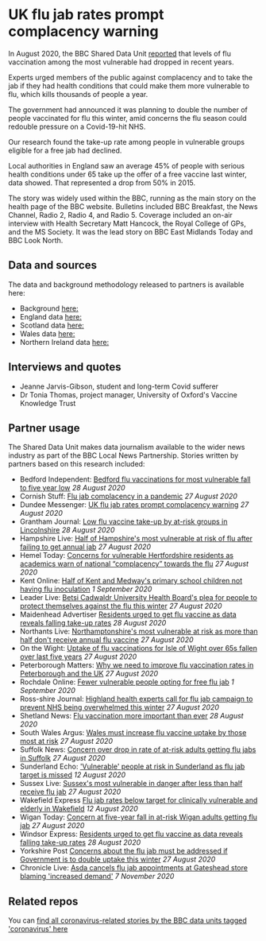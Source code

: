 # UK flu jab rates prompt complacency warning

In August 2020, the BBC Shared Data Unit [reported](https://www.bbc.co.uk/news/uk-53889184) that levels of flu vaccination among the most vulnerable had dropped in recent years.

Experts urged members of the public against complacency and to take the jab if they had health conditions that could make them more vulnerable to flu, which kills thousands of people a year.

The government had announced it was planning to double the number of people vaccinated for flu this winter, amid concerns the flu season could redouble pressure on a Covid-19-hit NHS.

Our research found the take-up rate among people in vulnerable groups eligible for a free jab had declined.

Local authorities in England saw an average 45% of people with serious health conditions under 65 take up the offer of a free vaccine last winter, data showed. That represented a drop from 50% in 2015.

The story was widely used within the BBC, running as the main story on the health page of the BBC website. Bulletins included BBC Breakfast, the News Channel, Radio 2, Radio 4, and Radio 5. Coverage included an on-air interview with Health Secretary Matt Hancock, the Royal College of GPs, and the MS Society. It was the lead story on BBC East Midlands Today and BBC Look North.

## Data and sources

The data and background methodology released to partners is available here:
* Background [here:](https://docs.google.com/document/d/1f-8RJkTknLvpjz5p7nXn53pqzqzVj6GF1zFmOIuqeL0/edit?usp=sharing)
* England data [here:](https://docs.google.com/spreadsheets/d/1MCDR0bJ0VFjEVOpTUASVyfLjagl31TfEz4eAEt_yTqo/edit?usp=sharing)
* Scotland data [here:](https://drive.google.com/file/d/1wyKRiyaoLyZa3xsUv1o0BbQ67KMVLmKd/view?usp=sharing)
* Wales data [here:](https://drive.google.com/file/d/10wJVLHQx6qpIEY1RqcPmqw0OLpXIfAaT/view?usp=sharing)
* Northern Ireland data [here:](https://docs.google.com/spreadsheets/d/1GhQWPiUx-4FCXuQdkaQ4Cg8zxwpw7nT5Zu7EuwvC1jk/edit?usp=sharing)

## Interviews and quotes

* Jeanne Jarvis-Gibson, student and long-term Covid sufferer
* Dr Tonia Thomas, project manager, University of Oxford's Vaccine Knowledge Trust 


## Partner usage

The Shared Data Unit makes data journalism available to the wider news industry as part of the BBC Local News Partnership.
Stories written by partners based on this research included:

* Bedford Independent: [Bedford flu vaccinations for most vulnerable fall to five year low](https://www.bedfordindependent.co.uk/bedford-flu-vaccinations-for-most-vulnerable-fall-to-five-year-low/) *28 August 2020*
* Cornish Stuff: [Flu jab complacency in a pandemic](https://cornishstuff.com/2020/08/27/flu-jab-complacency-in-a-pandemic/) *27 August 2020*
* Dundee Messenger: [UK flu jab rates prompt complacency warning](https://dundeemessenger.co.uk/health/uk-flu-jab-rates-prompt-complacency-warning/) *27 August 2020*
* Grantham Journal: [Low flu vaccine take-up by at-risk groups in Lincolnshire](https://www.granthamjournal.co.uk/news/low-flu-vaccine-take-up-by-at-risk-groups-9121075/) *28 August 2020*
* Hampshire Live: [Half of Hampshire's most vulnerable at risk of flu after failing to get annual jab](https://www.hampshirelive.news/news/hampshire-news/flu-jab-vaccine-coronavirus-hampshire-4460214) *27 August 2020*
* Hemel Today: [Concerns for vulnerable Hertfordshire residents as academics warn of national “complacency” towards the flu](https://www.hemeltoday.co.uk/health/concerns-vulnerable-hertfordshire-residents-academics-warn-national-complacency-towards-flu-2954226) *27 August 2020*
* Kent Online: [Half of Kent and Medway's primary school children not having flu inoculation](https://www.kentonline.co.uk/kent/news/half-of-kents-primary-school-children-not-having-flu-inoculation-232875/) *1 September 2020*
* Leader Live: [Betsi Cadwaldr University Health Board's plea for people to protect themselves against the flu this winter](https://www.leaderlive.co.uk/news/18679273.betsi-cadwaldr-university-health-boards-plea-people-protect-flu-winter/) *27 August 2020*
* Maidenhead Advertiser [Residents urged to get flu vaccine as data reveals falling take-up rates](https://www.maidenhead-advertiser.co.uk/gallery/maidenhead/161271/residents-urged-to-get-flu-vaccine-as-data-reveals-falling-take-up-rates.html) *28 August 2020*
* Northants Live: [Northamptonshire's most vulnerable at risk as more than half don't receive annual flu vaccine](https://www.northantslive.news/news/northamptonshire-news/northamptonshire-flu-jab-coronavirus-vaccine-4459824) *27 August 2020*
* On the Wight: [Uptake of flu vaccinations for Isle of Wight over 65s fallen over last five years](https://onthewight.com/uptake-of-flu-vaccinations-for-isle-of-wight-over-65s-fallen-over-last-five-years/) *27 August 2020*
* Peterborough Matters: [Why we need to improve flu vaccination rates in Peterborough and the UK](https://www.peterboroughmatters.co.uk/coronavirus-covid-19-local-news/why-we-need-to-improve-vaccination-rates-in-peterborough-and-the-uk-17998) *27 August 2020*
* Rochdale Online: [Fewer vulnerable people opting for free flu jab](https://www.rochdaleonline.co.uk/news-features/2/news-headlines/136252/fewer-vulnerable-people-opting-for-free-flu-jab) *1 September 2020*
* Ross-shire Journal: [Highland health experts call for flu jab campaign to prevent NHS being overwhelmed this winter](https://www.ross-shirejournal.co.uk/news/highland-health-experts-call-for-urgent-flu-jab-campaign-to-prevent-nhs-being-overwhelmed-this-winter-210520/) *27 August 2020*
* Shetland News: [Flu vaccination more important than ever](https://www.shetnews.co.uk/2020/08/28/flu-vaccination-more-important-than-ever/) *28 August 2020*
* South Wales Argus: [Wales must increase flu vaccine uptake by those most at risk](https://www.southwalesargus.co.uk/news/18678467.wales-must-increase-flu-vaccine-uptake-risk/) *27 August 2020*
* Suffolk News: [Concern over drop in rate of at-risk adults getting flu jabs in Suffolk](https://www.suffolknews.co.uk/ipswich/news/concern-over-drop-in-rate-of-at-risk-adults-getting-flu-jabs-9121105/) *27 August 2020*
* Sunderland Echo: ['Vulnerable' people at risk in Sunderland as flu jab target is missed](https://www.sunderlandecho.com/health/vulnerable-people-risk-sunderland-flu-jab-target-missed-2940489) *12 August 2020*
* Sussex Live: [Sussex's most vulnerable in danger after less than half receive flu jab](https://www.sussexlive.co.uk/news/sussex-news/sussex-flu-jab-influenza-coronavirus-4460088) *27 August 2020*
* Wakefield Express [Flu jab rates below target for clinically vulnerable and elderly in Wakefield](https://www.wakefieldexpress.co.uk/health/flu-jab-rates-below-target-clinically-vulnerable-and-elderly-wakefield-2939811) *12 August 2020*
* Wigan Today: [Concern at five-year fall in at-risk Wigan adults getting flu jab](https://www.wigantoday.net/health/concern-five-year-fall-risk-wigan-adults-getting-flu-jab-2954143) *27 August 2020*
* Windsor Express: [Residents urged to get flu vaccine as data reveals falling take-up rates](https://www.windsorexpress.co.uk/gallery/maidenhead/161271/residents-urged-to-get-flu-vaccine-as-data-reveals-falling-take-up-rates.html) *28 August 2020*
* Yorkshire Post [Concerns about the flu jab must be addressed if Government is to double uptake this winter](https://www.yorkshirepost.co.uk/health/concerns-about-flu-jab-must-be-addressed-if-government-double-uptake-winter-2953827) *27 August 2020*
* Chronicle Live: [Asda cancels flu jab appointments at Gateshead store blaming 'increased demand'](https://www.chroniclelive.co.uk/news/north-east-news/asda-gateshead-flu-jab-vaccine-19228388) *7 November 2020*

## Related repos

You can [find all coronavirus-related stories by the BBC data units tagged 'coronavirus' here](https://github.com/search?q=topic%3Acoronavirus+org%3ABBC-Data-Unit&type=Repositories)



